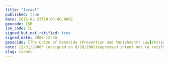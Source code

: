 ```yaml
---
title: "Israel"
published: true
date: 2015-02-23T19:05:00.000Z
geocode: ISR
iso_code: IL
signed_but_not_ratified: true
signed_date: 2000-12-30
genocide: [The Crime of Genocide (Prevention and Punishment) Law](https://iccdb.hrlc.net/data/doc/581/keyword/46/)
note: 12/31/2000* (unsigned on 8/28/2002)expressed intent not to ratify
slug: israel
---
```

